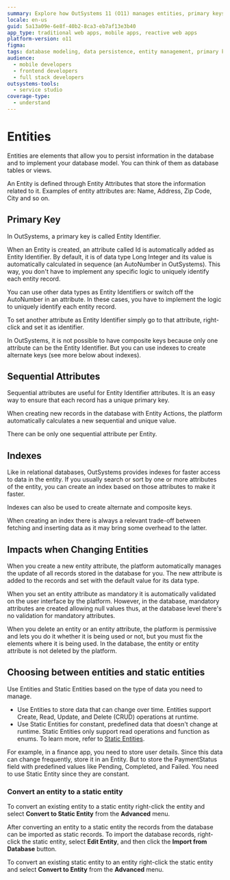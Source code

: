 ```yaml
---
summary: Explore how OutSystems 11 (O11) manages entities, primary keys, indexes, and entity modifications for efficient database modeling and data persistence.
locale: en-us
guid: 5a13a09e-6e8f-40b2-8ca3-eb7af13e3b40
app_type: traditional web apps, mobile apps, reactive web apps
platform-version: o11
figma:
tags: database modeling, data persistence, entity management, primary keys, indexes
audience:
  - mobile developers
  - frontend developers
  - full stack developers
outsystems-tools:
  - service studio
coverage-type:
  - understand
---
```


# Entities

Entities are elements that allow you to persist information in the database and to implement your database model. You can think of them as database tables or views. 

An Entity is defined through Entity Attributes that store the information related to it. Examples of entity attributes are: Name, Address, Zip Code, City and so on.

## Primary Key

In OutSystems, a primary key is called Entity Identifier.

When an Entity is created, an attribute called Id is automatically added as Entity Identifier. By default, it is of data type Long Integer and its value is automatically calculated in sequence (an AutoNumber in OutSystems). This way, you don't have to implement any specific logic to uniquely identify each entity record. 

You can use other data types as Entity Identifiers or switch off the AutoNumber in an attribute. In these cases, you have to implement the logic to uniquely identify each entity record.

To set another attribute as Entity Identifier simply go to that attribute, right-click and set it as identifier.

In OutSystems, it is not possible to have composite keys because only one attribute can be the Entity Identifier. But you can use indexes to create alternate keys (see more below about indexes).

## Sequential Attributes

Sequential attributes are useful for Entity Identifier attributes. It is an easy way to ensure that each record has a unique primary key. 

When creating new records in the database with Entity Actions, the platform automatically calculates a new sequential and unique value. 

There can be only one sequential attribute per Entity.

## Indexes

Like in relational databases, OutSystems provides indexes for faster access to data in the entity. If you usually search or sort by one or more attributes of the entity, you can create an index based on those attributes to make it faster.

Indexes can also be used to create alternate and composite keys. 

When creating an index there is always a relevant trade-off between fetching and inserting data as it may bring some overhead to the latter.

## Impacts when Changing Entities

When you create a new entity attribute, the platform automatically manages the update of all records stored in the database for you. The new attribute is added to the records and set with the default value for its data type.

When you set an entity attribute as mandatory it is automatically validated on the user interface by the platform. However, in the database, mandatory attributes are created allowing null values thus, at the database level there's no validation for mandatory attributes.

When you delete an entity or an entity attribute, the platform is permissive and lets you do it whether it is being used or not, but you must fix the elements where it is being used. In the database, the entity or entity attribute is not deleted by the platform.

## Choosing between entities and static entities

Use Entities and Static Entities based on the type of data you need to manage.

* Use Entities to store data that can change over time. Entities support Create, Read, Update, and Delete (CRUD) operations at runtime.
* Use Static Entities for constant, predefined data that doesn't change at runtime. Static Entities only support read operations and function as enums. To learn more, refer to [Static Entities](entity-static.md).

For example, in a finance app, you need to store user details. Since this data can change frequently, store it in an Entity. But to store the PaymentStatus field with predefined values like Pending, Completed, and Failed. You need to use Static Entity since they are constant.

### Convert an entity to a static entity

To convert an existing entity to a static entity right-click the entity and select **Convert to Static Entity** from the **Advanced** menu.

After converting an entity to a static entity the records from the database can be imported as static records. To import the database records, right-click the static entity, select **Edit Entity**, and then click the **Import from Database** button.

<div class="info" markdown="1">

To convert an existing static entity to an entity right-click the static entity and select **Convert to Entity** from the **Advanced** menu.

</div>
